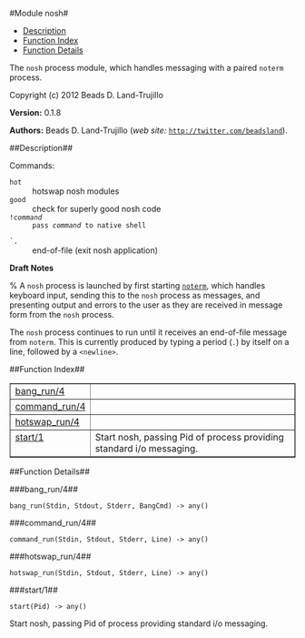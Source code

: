 

#Module nosh#
* [Description](#description)
* [Function Index](#index)
* [Function Details](#functions)


The `nosh` process module, which handles messaging with a paired
`noterm` process.



Copyright (c) 2012 Beads D. Land-Trujillo

__Version:__ 0.1.8

__Authors:__ Beads D. Land-Trujillo (_web site:_ [`http://twitter.com/beadsland`](http://twitter.com/beadsland)).<a name="description"></a>

##Description##


Commands:



<dt><code>hot</code></dt>



<dd>hotswap nosh modules</dd>




<dt><code>good</code></dt>



<dd>check for superly good nosh code</dd>




<dt><code>!<i>command</i></dt><dd>pass <i>command</i> to native shell</dd>
<dt>`.</code></dt>



<dd>end-of-file (exit nosh application)</dd>






__Draft Notes__



% A `nosh` process is launched by first starting [`noterm`](noterm.md), which
handles keyboard input, sending this to the `nosh` process as messages,
and presenting output and errors to the user as they are received in
message form from the `nosh` process.

The `nosh` process continues to run until it receives an end-of-file
message from `noterm`.  This is currently produced by typing a period
(`.`) by itself on a line, followed by a `<newline>`.<a name="index"></a>

##Function Index##


<table width="100%" border="1" cellspacing="0" cellpadding="2" summary="function index"><tr><td valign="top"><a href="#bang_run-4">bang_run/4</a></td><td></td></tr><tr><td valign="top"><a href="#command_run-4">command_run/4</a></td><td></td></tr><tr><td valign="top"><a href="#hotswap_run-4">hotswap_run/4</a></td><td></td></tr><tr><td valign="top"><a href="#start-1">start/1</a></td><td>Start nosh, passing Pid of process providing standard i/o
messaging.</td></tr></table>


<a name="functions"></a>

##Function Details##

<a name="bang_run-4"></a>

###bang_run/4##




`bang_run(Stdin, Stdout, Stderr, BangCmd) -> any()`

<a name="command_run-4"></a>

###command_run/4##




`command_run(Stdin, Stdout, Stderr, Line) -> any()`

<a name="hotswap_run-4"></a>

###hotswap_run/4##




`hotswap_run(Stdin, Stdout, Stderr, Line) -> any()`

<a name="start-1"></a>

###start/1##




`start(Pid) -> any()`



Start nosh, passing Pid of process providing standard i/o
messaging.
